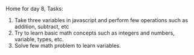 Home for day 8,
Tasks:

1. Take three variables in javascript and perform few operations such as addition, subtract, etc
2. Try to learn basic math concepts such as integers and numbers, variable, types, etc.
3. Solve few math problem to learn variables.




